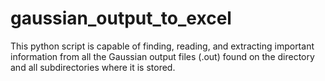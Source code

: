 # gaussian_output_to_excel
 This python script is capable of finding, reading, and extracting important information from all the Gaussian output files (.out) found on the directory and all subdirectories where it is stored.
